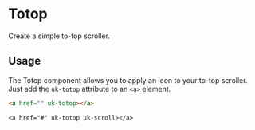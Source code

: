 # Totop

<p id="toptext" class="uk-text-lead">Create a simple to-top scroller.</p>

## Usage

The Totop component allows you to apply an icon to your to-top scroller. Just add the `uk-totop` attribute to an `<a>` element.

```html
<a href="" uk-totop></a>
```

```example
<a href="#" uk-totop uk-scroll></a>
```